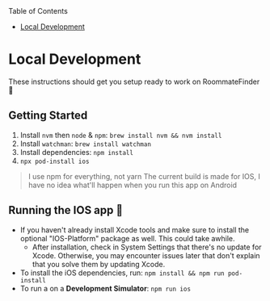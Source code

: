 <div align="center>
  <h1> 
    UofU RoommateFinder
  </h1>
</div>

#### Table of Contents
* [Local Development](#local-development)

# Local Development
These instructions should get you setup ready to work on RoommateFinder 🚀

## Getting Started 
1. Install `nvm` then `node` & `npm`: `brew install nvm && nvm install`
2. Install `watchman`: `brew install watchman`
3. Install dependencies: `npm install`
4. `npx pod-install ios`

> I use npm for everything, not yarn
> The current build is made for IOS, I have no idea what'll happen when you run this app on Android

## Running the IOS app 📱
* If you haven't already install Xcode tools and make sure to install the optional "IOS-Platform" package as well. This could take awhile.
  * After installation, check in System Settings that there's no update for Xcode. Otherwise, you may encounter issues later that don't explain that you solve them by updating Xcode.
* To install the iOS dependencies, run: `npm install && npm run pod-install`
* To run a on a **Development Simulator**: `npm run ios`